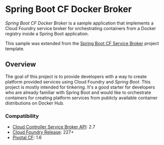 # Spring Boot CF Docker Broker

_Spring Boot CF Docker Broker_ is a sample application that implements a Cloud Foundry service broker for orchestrating containers from a Docker registry inside a Spring Boot application.

This sample was extended from the [Spring Boot CF Service Broker](https://github.com/cloudfoundry-community/spring-boot-cf-service-broker) project template.

## Overview

The goal of this project is to provide developers with a way to create platform provided services using Cloud Foundry and _Spring Boot_. This project is mostly intended for tinkering. It's a good starter for developers who are already familiar with Spring Boot and would like to orchestrate containers for creating platform services from publicly available container distributions on Docker Hub.

### Compatibility

* [Cloud Controller Service Broker API](http://docs.cloudfoundry.org/services/api.html): 2.7
* [Cloud Foundry Release](https://github.com/cloudfoundry/cf-release): 227+
* [Pivotal CF](http://www.pivotal.io/platform-as-a-service/pivotal-cf): 1.6

